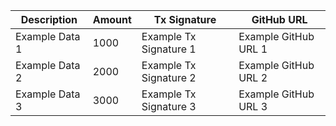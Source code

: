 | Description | Amount | Tx Signature | GitHub URL |
|-------------|--------|--------------|------------|
| Example Data 1       | 1000  | Example Tx Signature 1        | Example GitHub URL 1    |
| Example Data 2       | 2000  | Example Tx Signature 2        | Example GitHub URL 2    |
| Example Data 3       | 3000  | Example Tx Signature 3        | Example GitHub URL 3    |


